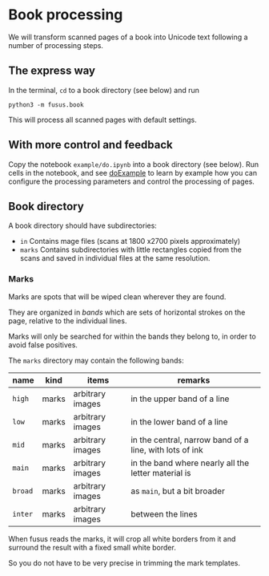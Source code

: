 # Book processing

We will transform scanned pages of a book into Unicode text
following a number of processing steps.

## The express way

In the terminal, `cd` to a book directory (see below) and run

```
python3 -m fusus.book
```

This will process all scanned pages with default settings.

## With more control and feedback

Copy the notebook `example/do.ipynb` into a book directory (see below).
Run cells in the notebook, and see
[doExample](https://github.com/among/fusus/blob/master/example/doExample.ipynb)
to learn by example how you can configure the processing parameters
and control the processing of pages.

## Book directory

A book directory should have subdirectories:

*   `in`
    Contains mage files (scans at 1800 x2700 pixels approximately)
*   `marks`
    Contains subdirectories with little rectangles copied from the scans
    and saved in individual files at the same resolution.

### Marks

Marks are spots that will be wiped clean wherever they are found.

They are organized in *bands* which are sets of horizontal strokes on the page,
relative to the individual lines.

Marks will only be searched for within the bands they belong to, in order to
avoid false positives.

The `marks` directory may contain the following bands:

name | kind | items | remarks
--- | --- | --- | ---
`high` | marks | arbitrary images | in the upper band of a line
`low` | marks | arbitrary images | in the lower band of a line
`mid` | marks | arbitrary images | in the central, narrow band of a line, with lots of ink
`main` | marks | arbitrary images | in the band where nearly all the letter material is
`broad` | marks | arbitrary images | as `main`, but a bit broader
`inter` | marks | arbitrary images | between the lines

When fusus reads the marks, it will crop all white borders from it and 
surround the result with a fixed small white border.

So you do not have to be very precise in trimming the mark templates.
